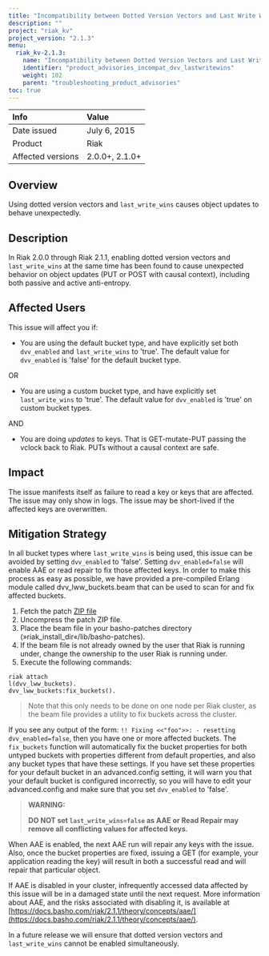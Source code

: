 ```yaml
---
title: "Incompatibility between Dotted Version Vectors and Last Write Wins"
description: ""
project: "riak_kv"
project_version: "2.1.3"
menu:
  riak_kv-2.1.3:
    name: "Incompatibility between Dotted Version Vectors and Last Write Wins"
    identifier: "product_advisories_incompat_dvv_lastwritewins"
    weight: 102
    parent: "troubleshooting_product_advisories"
toc: true
---
```


Info | Value
:----|:-----
Date issued | July 6, 2015
Product | Riak
Affected versions | 2.0.0+, 2.1.0+

## Overview

Using dotted version vectors and `last_write_wins` causes object updates to behave unexpectedly.

## Description

In Riak 2.0.0 through Riak 2.1.1, enabling dotted version vectors and `last_write_wins` at the same time has been found to cause unexpected behavior on object updates (PUT or POST with causal context), including both passive and active anti-entropy. 

## Affected Users

This issue will affect you if:

* You are using the default bucket type, and have explicitly set both `dvv_enabled` and `last_write_wins` to 'true'. The default value for `dvv_enabled` is 'false' for the default bucket type.

OR

* You are using a custom bucket type, and have explicitly set `last_write_wins` to 'true'. The default value for `dvv_enabled` is 'true' on custom bucket types.

AND 

* You are doing _updates_ to keys. That is GET-mutate-PUT passing the vclock back to Riak. PUTs without a causal context are safe.

## Impact

The issue manifests itself as failure to read a key or keys that are affected. The issue may only show in logs. The issue may be short-lived if the affected keys are overwritten.
 
## Mitigation Strategy

In all bucket types where `last_write_wins` is being used, this issue can be avoided by setting `dvv_enabled` to 'false'. Setting `dvv_enabled=false` will enable AAE or read repair to fix those affected keys. In order to make this process as easy as possible, we have provided a pre-compiled Erlang module called dvv_lww_buckets.beam that can be used to scan for and fix affected buckets. 

1. Fetch the patch [ZIP
file](https://github.com/basho/basho_docs/raw/riak/2.1.1/source/data/dvv_lww_buckets.beam.zip)
1. Uncompress the patch ZIP file.
1. Place the beam file in your basho-patches directory (»riak_install_dir«/lib/basho-patches).
1. If the beam file is not already owned by the user that Riak is running
under, change the ownership to the user Riak is running under.
1. Execute the following commands:

```riak
riak attach
l(dvv_lww_buckets).
dvv_lww_buckets:fix_buckets().
```

>Note that this only needs to be done on one node per Riak cluster, as the beam file provides a utility to fix buckets across the cluster.


If you see any output of the form: `!! Fixing <<"foo">>: - resetting dvv_enabled=false`, then you have one or more affected buckets. The `fix_buckets` function will automatically fix the bucket properties for both untyped buckets with properties different from default properties, and also any bucket types that have these settings. If you have set these properties for your default bucket in an advanced.config setting, it will warn you that your default bucket is configured incorrectly, so you will have to edit your advanced.config and make sure that you set `dvv_enabled` to 'false'.
 
>**WARNING:** 
>
>**DO NOT set `last_write_wins=false` as AAE or Read Repair may remove all conflicting values for affected keys.**

When AAE is enabled, the next AAE run will repair any keys with the issue. Also, once the bucket properties are fixed, issuing a GET (for example, your application reading the key) will result in both a successful read and will repair that particular object.

If AAE is disabled in your cluster, infrequently accessed data affected by this issue will be in a damaged state until the next request. More information about AAE, and the risks associated with disabling it, is available at [https://docs.basho.com/riak/2.1.1/theory/concepts/aae/](https://docs.basho.com/riak/2.1.1/theory/concepts/aae/).

In a future release we will ensure that dotted version vectors and `last_write_wins` cannot be enabled simultaneously.

